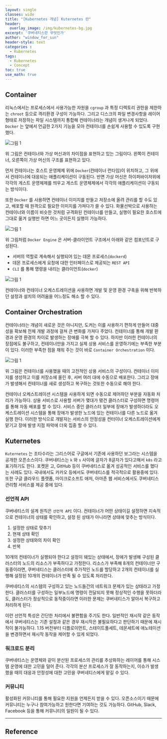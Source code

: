 ```yaml
--- 
layout: single
classes: wide
title: "[Kubernetes 개념] Kuternetes 란"
header:
  overlay_image: /img/kubernetes-bg.jpg
excerpt: '쿠버네티스란 무엇인가'
author: "window_for_sun"
header-style: text
categories :
  - Kubernetes
tags:
  - Kubernetes
  - Concept
toc: true
use_math: true
---  
```


## Container
리눅스에서는 프로세스에서 사용가능한 자원을 `cgroup` 과 특정 디렉토리 권한을 제한하는 `chroot` 등으로 격리환경 구성이 가능하다. 
그리고 디스크의 파일 변경사항을 레이어 형태로 저장하는 파일 시스템까지 통합해 컨테이너라는 개념이 생겨나게 되었다. 
`Docker` 는 앞에서 언급한 2가지 기능을 모아 컨테이너를 손쉽게 사용할 수 있도록 구현했다.  

![그림 1]({{site.baseurl}}/img/kubernetes/concept-intro-1.png)

위 그림은 컨테이너와 가상 머신과의 차이점을 표현하고 있는 그림이다. 
왼쪽이 컨테이너, 오른쪽이 가상 머신의 구조를 표현하고 있다.  

먼저 컨테이너는 호스트 운영체제 위에 `Docker`(컨테이너 런타임)이 위치하고, 그 위에서 컨테이너에 대응되는 애플리케이션이 구동된다. 
반면 가상 머신은 하이퍼바이저위에 각각의 게스트 운영체제를 띄우고 게스트 운영체제에서 각각의 애플리케이션이 구동되는 방식이다.  

또한 `Docker` 를 사용하면 컨테이너 이미지를 만들고 저장소에 올려 관리를 할 수도 있고, 
배포할 때 원격으로 필요한 이미지를 가져다가 쓸 수 있다. 
화물선박으로 사용하는 컨테이너와 이름이 비슷한 것처럼 규격화된 컨테이너를 만들고, 
실행이 필요한 호스트에 그대로 옮겨 실행만 하면 어느 곳이든지 실행이 가능하다. 

![그림 1]({{site.baseurl}}/img/kubernetes/concept-intro-2.png)

위 그림처럼 `Docker Engine` 은 서버-클라이언트 구조에서 아래와 같은 컴포넌트로 구성된다. 
- 서버의 역할로 계속해서 실행되어 있는 데몬 프로세스(`dockerd`)
- 데몬 프로세스에게 요청에 대한 인터페이스로 제공되는 `REST API`
- `CLI` 를 통해 명령을 내리는 클라이언트(`docker`)

![그림 1]({{site.baseurl}}/img/kubernetes/concept-intro-3.png)

컨테이너와 컨테이너 오케스트레이션을 사용하면 개발 및 운영 환경 구축을 위해 반복하던 설정과 설치의 어려움을 어느정도 해소 할 수 있다. 

## Container Orchestration
컨테이너라는 개념이 새로운 것은 아니지만, 도커는 이를 사용하기 편하게 만들어 대중성을 확보해 전체 개발 과정에 걸쳐 큰 변화를 가져다 주었다. 
컨테이너를 통해 개발 환경과 운영 환경의 차이로 발생하는 장애를 극복 할 수 있다. 
하지만 이러한 컨테이너의 장점에도 불구하고, 
컨테이너만을 가지고 실제 상용 서비스를 운영하기에는 부족한 부분이 있다. 
이러한 부족한 점을 채워 주는 것이 바로 `Container Orchestration` 이다.  

![그림 1]({{site.baseurl}}/img/kubernetes/concept_intro_plant_1.png)

위 그림은 컨테이너를 사용했을 때의 고전적인 상용 서비스의 구성이다. 
컨테이너 이미지를 생성하고 이를 저장소에 올린 후, 
서버 여러 대에 수동으로 배포한다. 
그리고 장애가 발생해서 컨테이너를 새로 생성하고 복구하는 것또한 수동으로 해야 한다.  

컨테이너 오케스트레이션 시스템을 사용하게 되면 수동으로 제어하던 부분을 자동화 처리가 가능하다. 
상용 서비스로 사용할 서버가 몇대가 됐건 클러스터로 구성하면 명령어를 통해 자동 배포를 할 수 있다. 
서비스 중인 클러스터 일부에 장애가 발생하더라도 오케스트레이션 시스템을 통해 장애가 발생한 노드에 있는 컨테이너를 다른 노드로 옮겨 실행 한다. 
이러한 방식으로 개발자는 서비스의 안정성을 컨터이너 오케스트레이션에게 맡기고 장애 발생 지점 파악에 더욱 집중 할 수 있다. 

## Kuternetes
`Kuternetes` 는 조타수라는 그리스어로 구글에서 기존에 사용하던 보그라는 시스템을 공개한 오픈소스이다. 
쿠버네티스는 `k` 와 `s` 사이에 글자가 8글자가 있다고해서 `k8s` 라고 표기하기도 한다. 
포켓몬 고, GitHub 등이 쿠버네티스로 옮겨 성공적인 서비스를 했다는 사례도 있다. 
국내에서도 카카오 등에서도 쿠버네티스를 적극적으로 활용중에 있다. 
또한 구글 클라우드 플랫폼, 마이크로소프트 애저, 아마존 웹 서비스에서도 쿠버네티스 관리헝 서비스를 제공 중에 있다. 

### 선언적 API
쿠버네티스의 설계 원칙은 `선언적 API` 이다. 
컨테이너가 어떤 상태이길 설정하면 지속적으로 컨테이너의 상태를 확인하고, 
설정 된 상태가 아니라면 상태에 맞추는 방식이다.  
1. 설정한 상태로 맞추기
1. 현재 상태 확인
1. 설정한 상태와의 차이 확인
1. 반복

10개의 컨테이너가 실행되야 한다고 설정이 돼있는 상태에서, 
장애가 발생해 구성된 클러스터의 노드의 리소스가 부족하다고 가정한다. 
리소스가 부족해 8개의 컨테이너만 구동중이라면, 
쿠버네티스는 클러스터에 추가적인 노드를 할당하고 2개의 컨테이너를 실행해 설정된 10개의 컨테이너가 만족 될 수 있도록 처리한다.  

쿠버네티스의 시스템의 구성하고 있는 노드들간의 네트워크 문제가 있는 상태라고 가정한다. 
클러스터를 구성하는 일부노드에 명령이 전달되지 못해 정상적인 수행을 못하더라도,
클러스터가 정상적으로 동작중이라면 이러한 문제는 쿠버네티스가 알아서 복구하고 처리하게 된다.  

이런 선언적 특성은 간단한 처리에서 불편함을 주기도 한다. 
일반적인 재시작 같은 동작에서 쿠버네티스는 기존 설정과 같은 경우 재시작은 불필요하다고 판단하기 때문에 재시작이 불가능하다. 
1.15 버전부터 디플로이먼트, 스테이트풀세트, 데몬세트에 애노테이션을 변경하면서 재시작 동작을 제어할 수 있게 되었다. 

### 워크로드 분리
쿠버네티스는 운영체와 같이 분산된 프로세스의 관리를 추상화하는 레이어를 통해 시스템 운영에 대한 고민을 덜어 준다. 
각각의 분산 프로세스가 잘 동작하는지, 이슈가 발생했을 때의 대응과 안정성에 대한 고민을 쿠버네티스에게 맡길 수 있다. 

### 커뮤니티
활성화된 커뮤니티를 통해 필요한 지원을 언제든지 받을 수 있다. 
오픈소스이기 때문에 커뮤니티는 누구나 참여가능하고 원한다면 기여하는 것도 가능하다. 
GitHub, Slack, Facebook 등을 통해 커뮤니티의 일원이 될 수 있다.

---
## Reference
